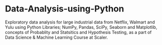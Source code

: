 # Data-Analysis-using-Python
Exploratory data analysis for large industrial data from Netflix, Walmart and Yulu using Python Libraries; NumPy, Pandas, SciPy, Seaborn and Matplotlib, concepts of Probablity and Statsitics and Hypothesis Testing, as a part of Data Science & Machine Learning Course at Scaler.
